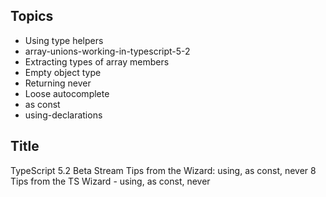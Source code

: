 ## Topics

- Using type helpers
- array-unions-working-in-typescript-5-2
- Extracting types of array members
- Empty object type
- Returning never
- Loose autocomplete
- as const
- using-declarations

## Title

TypeScript 5.2 Beta Stream
Tips from the Wizard: using, as const, never
8 Tips from the TS Wizard - using, as const, never
